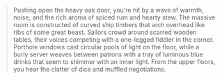 >Pushing open the heavy oak door, you're hit by a wave of warmth, noise, and the rich aroma of spiced rum and hearty stew. The massive room is constructed of curved ship timbers that arch overhead like ribs of some great beast. Sailors crowd around scarred wooden tables, their voices competing with a one-legged fiddler in the corner. Porthole windows cast circular pools of light on the floor, while a burly server weaves between patrons with a tray of luminous blue drinks that seem to shimmer with an inner light. From the upper floors, you hear the clatter of dice and muffled negotiations.